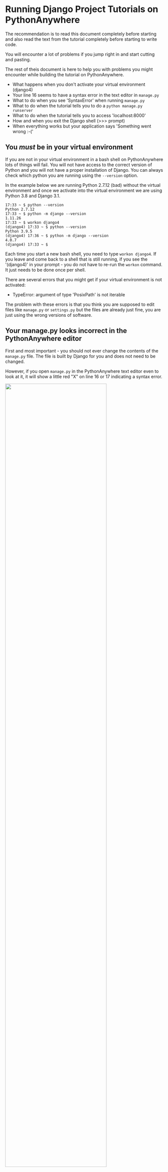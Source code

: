
Running Django Project Tutorials on PythonAnywhere
==================================================

The recommendation is to read this document completely before starting
and also read the text from the tutorial completely before starting to
write code.

You will encounter a lot of problems if you jump right in and start
cutting and pasting.

The rest of theis document is here to help you with problems you might encounter 
while building the tutorial on PythonAnywhere.

* What happens when you don't activate your virtual environment (django4)
* Your line 16 seems to have a syntax error in the text editor in `manage.py`
* What to do when you see 'SyntaxError' when running `manage.py`
* What to do when the tutorial tells you to do a `python manage.py runserver`
* What to do when the tutorial tells you to access 'localhost:8000'
* How and when you exit the Django shell (>>> prompt)
* When everything works but your application says 'Something went wrong :-('

You *must* be in your virtual environment
---------------------------------------

If you are not in your virtual environment in a bash shell on PythonAnywhere
lots of things will fail.  You will not have access to the correct version
of Python and you will not have a proper installation of Django.  You can always
check which python you are running using the `--version` option.

In the example below we are running Python 2.7.12 (bad)
without the virtual environment and once we activate into the virtual environment we are 
using Python 3.8 and Django 3.1.

    17:33 ~ $ python --version
    Python 2.7.12
    17:33 ~ $ python -m django --version
    1.11.26
    17:33 ~ $ workon django4
    (django4) 17:33 ~ $ python --version
    Python 3.9.5
    (django4) 17:36 ~ $ python -m django --version
    4.0.7
    (django4) 17:33 ~ $ 

Each time you start a new bash shell, you need to type `workon django4`.  If you
leave and come back to a shell that is still running, if you see the '(django4)'
in your prompt - you do not have to re-run the `workon` command.  It just needs
to be done once per shell.

There are several errors that you might get if your virtual environment is
not activated:

* TypeError: argument of type 'PosixPath' is not iterable

The problem with these errors is that you think you are supposed to edit files
like `manage.py` or `settings.py` but the files are already just fine, you are
just using the wrong versions of software.

Your manage.py looks incorrect in the PythonAnywhere editor
-----------------------------------------------------------

First and most important - you should not ever change the contents of the `manage.py` file.
The file is built by Django for you and does not need to be changed.

However, if you open `manage.py` in the PythonAnywhere text editor even to look at it,
it will show a little red "X" on line 16 or 17 indicating a syntax error.

<img src="dj4e_tutpaw/file-manage-py-bad.png" style="width: 80%;"/>

The problem (much like the virtual environment problem) is the wrong version of Python.  The text editor
is looking at the file as a Python 2.x file and not as a Python 3.x file.  So the file
<a href="dj4e_tutpaw/file-manage-py-bad.png" target="_blank">shows a syntax error</a>.

*Do not fix this error*.

If the error really bothers you, edit the first line of the file and change `python` to `python3` and save
the file.   The <a href="dj4e_tutpaw/file-manage-py-good.png" target="_blank">error will magically disappear</a>.
Do not make any other changes to the file.

If you came here after you tried to fix the syntax error and made it worse, simply
look closely at every line of <a href="dj4e_tutpaw/file-manage-py-good.png" target="_blank">the correct file</a>
and fix your file.  Usually the problem is indentation, a line has been deleted or something was moved around.

If you see a `SyntaxError` in 'manage.py' in the shell
------------------------------------------------------

If the `check` identifies errors, do not go on to the rest of the assignment 
once you can run `check` and there are no errors.  If you see this error:

    python manage.py check
      File "manage.py", line 17
        ) from exc
             ^
    SyntaxError: invalid syntax

Do *not* edit your `manage.py` file - the problem is never in that file.

There are several possible reasons for this:

* Check your virtual environment (above)
* Make sure you have not edited you `manage.py` (above)

Don't use `runserver` on PythonAnywhere
---------------------------------------

Just as a note, you *never* run the `runserver` command on PythonAnywhere.  Often the
tutorials have you make a bunch of changes to yout files and then tell you to do:

    python3 manage.py runserver

This functionality is replaced by the "reload" button on your Web tab.  So
if you are reading any Django instructions that say to do a `runserver`, instead do a

    python3 manage.py check

And then reload the application in the PythonAnywhere Web tab.  There is a short cut
to relead your application on the PythonAnywhere file editor.  It is a little icon 
in the upper right <img src="dj4e_tutpaw/file-reload.png"/> of the editor that
reloads the application.  Usually you save the file, 
press reload and then check if your application worked.

Don't Use `localhost` URLs on PythonAnywhere
--------------------------------------------

Usually, right after the tutorial tells you to `python manage.py runserver` it
tells you to navigate to a url that looks like:

    http://127.0.0.1:8000/

Once you have reloaded your application you need to go to the URL that PythonAnywhere
has assigned to your application.

    http://(your-account).pythonanywhere.com/
    http://drchuck.pythonanywhere.com/

If the tutorial tells you to go to a URL like

    http://127.0.0.1:8000/polls

Add the `polls` to your URL.

    http://drchuck.pythonanywhere.com/polls

You do not need to add `django_projects` or `mysite` to your URL - this is all captured
in the settings under the 'Web' tab in the PythonAnywhere user interface.

How and when you exit the Django shell
-------------------------------------- 

In tutorial 2, you edit `models.py` and run the Django Shell, then you edit
the `models.py` file again and then run the shell again. What the tutorial does
not mention is the need to exit and restart the shell any time you change
`models.py`.  The tutorial tells you to run the shell again but it does not
tell you to exit the existing shell first - so you might see an error like this:

    (django4) 17:16 ~/django_projects/mysite (master)$ python manage.py shell
    Type "help", "copyright", "credits" or "license" for more information.
    (InteractiveConsole)
    >>> # Do some django shell stuff

    >>> python manage.py shell
    File "<console>", line 1
        python manage.py shell
            ^
    SyntaxError: invalid syntax
    >>> 

The correct way is to exit the shell and restart it.

    (django4) 17:20 ~/django_projects/mysite (master)$ python manage.py shell
    Type "help", "copyright", "credits" or "license" for more information.
    (InteractiveConsole)
    >>> # Do some django shell stuff

    >>> quit()
    (django4) 17:20 ~/django_projects/mysite (master)$ 

Then you edit your `models.py` and *re-start* the Django shell from the
`bash` console:

    (django4) 17:24 ~/django_projects/mysite (master)$ python manage.py shell
    Type "help", "copyright", "credits" or "license" for more information.
    (InteractiveConsole)
    >>> # Do some more django shell stuff

    >>> quit()
    (django4) 17:20 ~/django_projects/mysite (master)$ 

After a while you will understand that you need to be in `bash` (dollar sign prompt)
to run bash commands and be in the Django shell (>>> prompt) to run Django commands.

When everything works but your application says 'Something went wrong :-('
--------------------------------------------------------------------------

If your application passed a `check` but fails to
load or reload, you might get an error message that looks
like <a href="dj4e_install/pyaw_error.htm" target="_blank">this</a>.

If you get an error, you will need to look through the error logs
under the `Web` tab on PythonAnywhere:

<center><img src="dj4e_install/error_logs.png" alt="An image showing the three log links under the Web tab in PythonAnywhere" style="border: 1px black solid;"></center>

First check the `error` log and then check the `server` log.
Make sure to scroll through the logs to the end to find the most recent error.

